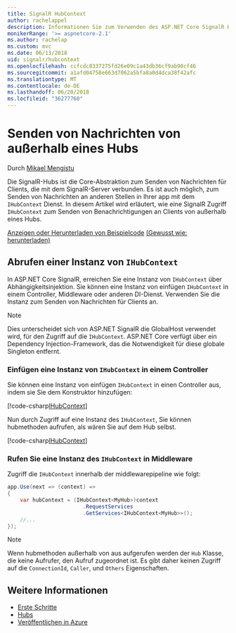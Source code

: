 ```yaml
---
title: SignalR HubContext
author: rachelappel
description: Informationen Sie zum Verwenden des ASP.NET Core SignalR HubContext-Diensts zum Senden von Benachrichtigungen an Clients von außerhalb eines Hubs.
monikerRange: '>= aspnetcore-2.1'
ms.author: rachelap
ms.custom: mvc
ms.date: 06/13/2018
uid: signalr/hubcontext
ms.openlocfilehash: ccfcdc8337275fd26e09c1a43db36cf9ab90cf46
ms.sourcegitcommit: a1afd04758e663d7062a5bfa8a0d4dca38f42afc
ms.translationtype: MT
ms.contentlocale: de-DE
ms.lasthandoff: 06/20/2018
ms.locfileid: "36277760"
---
```

# <a name="send-messages-from-outside-a-hub"></a>Senden von Nachrichten von außerhalb eines Hubs

Durch [Mikael Mengistu](https://twitter.com/MikaelM_12)

Die SignalR-Hubs ist die Core-Abstraktion zum Senden von Nachrichten für Clients, die mit dem SignalR-Server verbunden. Es ist auch möglich, zum Senden von Nachrichten an anderen Stellen in Ihrer app mit dem `IHubContext` Dienst. In diesem Artikel wird erläutert, wie eine SignalR Zugriff `IHubContext` zum Senden von Benachrichtigungen an Clients von außerhalb eines Hubs.

[Anzeigen oder Herunterladen von Beispielcode](https://github.com/aspnet/Docs/tree/master/aspnetcore/signalr/hubcontext/sample/) [(Gewusst wie: herunterladen)](xref:tutorials/index#how-to-download-a-sample)

## <a name="get-an-instance-of-ihubcontext"></a>Abrufen einer Instanz von `IHubContext`

In ASP.NET Core SignalR, erreichen Sie eine Instanz von `IHubContext` über Abhängigkeitsinjektion. Sie können eine Instanz von einfügen `IHubContext` in einem Controller, Middleware oder anderen DI-Dienst. Verwenden Sie die Instanz zum Senden von Nachrichten für Clients an.

> [!NOTE]
> Dies unterscheidet sich von ASP.NET SignalR die GlobalHost verwendet wird, für den Zugriff auf die `IHubContext`. ASP.NET Core verfügt über ein Dependency Injection-Framework, das die Notwendigkeit für diese globale Singleton entfernt.

### <a name="inject-an-instance-of-ihubcontext-in-a-controller"></a>Einfügen eine Instanz von `IHubContext` in einem Controller

Sie können eine Instanz von einfügen `IHubContext` in einen Controller aus, indem sie Sie dem Konstruktor hinzufügen:

[!code-csharp[IHubContext](hubcontext/sample/Controllers/HomeController.cs?range=12-19,57)]

Nun durch Zugriff auf eine Instanz des `IHubContext`, Sie können hubmethoden aufrufen, als wären Sie auf dem Hub selbst.

[!code-csharp[IHubContext](hubcontext/sample/Controllers/HomeController.cs?range=21-25)]

### <a name="get-an-instance-of-ihubcontext-in-middleware"></a>Rufen Sie eine Instanz des `IHubContext` in Middleware

Zugriff die `IHubContext` innerhalb der middlewarepipeline wie folgt:

```csharp
app.Use(next => (context) =>
{
    var hubContext = (IHubContext<MyHub>)context
                        .RequestServices
                        .GetServices<IHubContext<MyHub>>();
    //...
});
```

> [!NOTE]
> Wenn hubmethoden außerhalb von aus aufgerufen werden der `Hub` Klasse, die keine Aufrufer, den Aufruf zugeordnet ist. Es gibt daher keinen Zugriff auf die `ConnectionId`, `Caller`, und `Others` Eigenschaften.

## <a name="related-resources"></a>Weitere Informationen

* [Erste Schritte](xref:tutorials/signalr)
* [Hubs](xref:signalr/hubs)
* [Veröffentlichen in Azure](xref:signalr/publish-to-azure-web-app)
